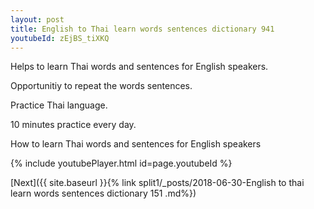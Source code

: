 ```yaml
---
layout: post
title: English to Thai learn words sentences dictionary 941 
youtubeId: zEjBS_tiXKQ
---
```

 
 
Helps to learn Thai words and sentences for English speakers.

Opportunitiy to repeat the words sentences. 

Practice Thai language. 
 
10 minutes practice every day. 
 
How to learn Thai words and sentences for English speakers 
 
{% include youtubePlayer.html id=page.youtubeId %}
 
 
[Next]({{ site.baseurl }}{% link  split1/_posts/2018-06-30-English to thai learn words sentences dictionary 151 .md%})
 
